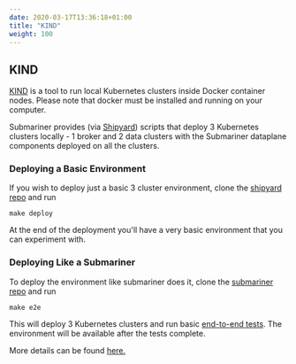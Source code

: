 ```yaml
---
date: 2020-03-17T13:36:18+01:00
title: "KIND"
weight: 100
---
```


## KIND

[KIND](https://github.com/kubernetes-sigs/kind) is a tool to run local Kubernetes clusters inside Docker container nodes.
Please note that docker must be installed and running on your computer.

Submariner provides (via [Shipyard](https://github.com/submariner-io/shipyard)) scripts that deploy 3 Kubernetes clusters locally - 1 broker and 2 data clusters with the Submariner dataplane components deployed on all the clusters.

### Deploying a Basic Environment

If you wish to deploy just a basic 3 cluster environment, clone the [shipyard repo](https://github.com/submariner-io/shipyard) and run

`make deploy`

At the end of the deployment you'll have a very basic environment that you can experiment with.

### Deploying Like a Submariner

To deploy the environment like submariner does it, clone the [submariner repo](https://github.com/submariner-io/submariner) and run

`make e2e`

This will deploy 3 Kubernetes clusters and run basic [end-to-end tests](https://github.com/submariner-io/submariner/tree/master/test/e2e). The environment will be available after the tests complete.

More details can be found [here.](https://github.com/submariner-io/submariner/tree/master/scripts/kind-e2e)
